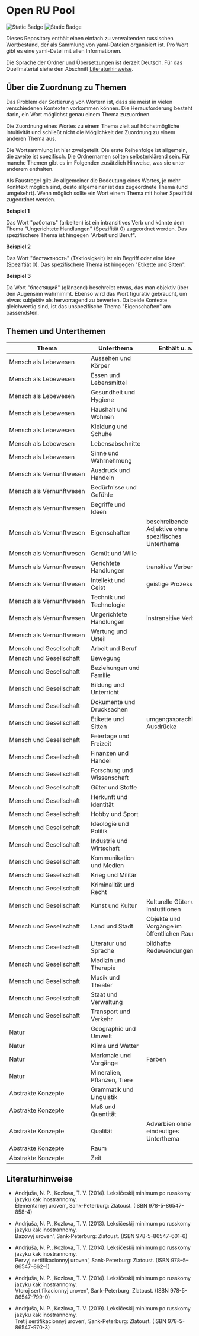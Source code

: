 # Open RU Pool

![Static Badge](https://img.shields.io/badge/Data-YAML-%23CB171E?style=flat-square)
![Static Badge](https://img.shields.io/badge/Script-Python3-%233776AB?style=flat-square)

Dieses Repository enthält einen einfach zu verwaltenden russischen Wortbestand, der als Sammlung von yaml-Dateien organisiert ist. Pro Wort gibt es eine yaml-Datei mit allen Informationen.

Die Sprache der Ordner und Übersetzungen ist derzeit Deutsch. Für das Quellmaterial siehe den Abschnitt [Literaturhinweise](#Literaturhinweise).

## Über die Zuordnung zu Themen

Das Problem der Sortierung von Wörtern ist, dass sie meist in vielen verschiedenen Kontexten vorkommen können.
Die Herausforderung besteht darin, ein Wort möglichst genau einem Thema zuzuordnen.

Die Zuordnung eines Wortes zu einem Thema zielt auf höchstmögliche Intuitivität und schließt nicht die Möglichkeit der Zuordnung zu einem anderen Thema aus.

Die Wortsammlung ist hier zweigeteilt.
Die erste Reihenfolge ist allgemein, die zweite ist spezifisch.
Die Ordnernamen sollten selbsterklärend sein.
Für manche Themen gibt es im Folgenden zusätzlich Hinweise, was sie unter anderem enthalten.

Als Faustregel gilt: Je allgemeiner die Bedeutung eines Wortes, je mehr Konktext möglich sind, desto allgemeiner ist das zugeordnete Thema (und umgekehrt).
Wenn möglich sollte ein Wort einem Thema mit hoher Spezifität zugeordnet werden.

**Beispiel 1**

Das Wort "работать" (arbeiten) ist ein intransitives Verb und könnte dem Thema "Ungerichtete Handlungen" (Spezifität 0) zugeordnet werden. Das spezifischere Thema ist hingegen "Arbeit und Beruf".

**Beispiel 2**

Das Wort "бестактность" (Taktlosigkeit) ist ein Begriff oder eine Idee (Speziftiät 0). Das spezifischere Thema ist hingegen "Etikette und Sitten".

**Beispiel 3**

Da Wort "блестящий" (glänzend) beschreibt etwas, das man objektiv über den Augensinn wahrnimmt. Ebenso wird das Wort figurativ gebraucht, um etwas subjektiv als hervorragend zu bewerten. Da beide Kontexte gleichwertig sind, ist das unspezifische Thema "Eigenschaften" am passendsten.

## Themen und Unterthemen

| Thema                              | Unterthema                  | Enthält u. a.                                        | Spezifität |
| ---------------------------------- | --------------------------- | ---------------------------------------------------- | ----------:|
| Mensch als Lebewesen               | Aussehen und Körper         |                                                      | 3          |
| Mensch als Lebewesen               | Essen und Lebensmittel      |                                                      | 3          |
| Mensch als Lebewesen               | Gesundheit und Hygiene      |                                                      | 3          |
| Mensch als Lebewesen               | Haushalt und Wohnen         |                                                      | 3          |
| Mensch als Lebewesen               | Kleidung und Schuhe         |                                                      | 3          |
| Mensch als Lebewesen               | Lebensabschnitte            |                                                      | 3          |
| Mensch als Lebewesen               | Sinne und Wahrnehmung       |                                                      | 3          |
| Mensch&#160;als&#160;Vernunftwesen | Ausdruck und Handeln        |                                                      | 3          |
| Mensch&#160;als&#160;Vernunftwesen | Bedürfnisse und Gefühle     |                                                      | 3          |
| Mensch&#160;als&#160;Vernunftwesen | Begriffe und Ideen          |                                                      | 0          |
| Mensch&#160;als&#160;Vernunftwesen | Eigenschaften               | beschreibende Adjektive ohne spezifisches Unterthema | 0          |
| Mensch&#160;als&#160;Vernunftwesen | Gemüt und Wille             |                                                      | 3          |
| Mensch&#160;als&#160;Vernunftwesen | Gerichtete Handlungen       | transitive Verben                                    | 0          |
| Mensch&#160;als&#160;Vernunftwesen | Intellekt und Geist         | geistige Prozesse                                    | 2          |
| Mensch&#160;als&#160;Vernunftwesen | Technik und Technologie     |                                                      | 3          |
| Mensch&#160;als&#160;Vernunftwesen | Ungerichtete Handlungen     | instransitive Verben                                 | 0          |
| Mensch&#160;als&#160;Vernunftwesen | Wertung und Urteil          |                                                      | 1          |
| Mensch und Gesellschaft            | Arbeit und Beruf            |                                                      | 2          |
| Mensch und Gesellschaft            | Bewegung                    |                                                      | 3          |
| Mensch und Gesellschaft            | Beziehungen und Familie     |                                                      | 3          |
| Mensch und Gesellschaft            | Bildung und Unterricht      |                                                      | 3          |
| Mensch und Gesellschaft            | Dokumente und Drucksachen   |                                                      | 3          |
| Mensch und Gesellschaft            | Etikette und Sitten         | umgangssprachliche Ausdrücke                         | 3          |
| Mensch und Gesellschaft            | Feiertage und Freizeit      |                                                      | 3          |
| Mensch und Gesellschaft            | Finanzen und Handel         |                                                      | 3          |
| Mensch und Gesellschaft            | Forschung und Wissenschaft  |                                                      | 3          |
| Mensch und Gesellschaft            | Güter und Stoffe            |                                                      | 3          |
| Mensch und Gesellschaft            | Herkunft und Identität      |                                                      | 3          |
| Mensch und Gesellschaft            | Hobby und Sport             |                                                      | 3          |
| Mensch und Gesellschaft            | Ideologie und Politik       |                                                      | 3          |
| Mensch und Gesellschaft            | Industrie und Wirtschaft    |                                                      | 3          |
| Mensch und Gesellschaft            | Kommunikation und Medien    |                                                      | 3          |
| Mensch und Gesellschaft            | Krieg und Militär           |                                                      | 3          |
| Mensch und Gesellschaft            | Kriminalität und Recht      |                                                      | 3          |
| Mensch und Gesellschaft            | Kunst und Kultur            | Kulturelle Güter und Instutitionen                   | 3          |
| Mensch und Gesellschaft            | Land und Stadt              | Objekte und Vorgänge im öffentlichen Raum            | 3          |
| Mensch und Gesellschaft            | Literatur und Sprache       | bildhafte Redewendungen                              | 3          |
| Mensch und Gesellschaft            | Medizin und Therapie        |                                                      | 3          |
| Mensch und Gesellschaft            | Musik und Theater           |                                                      | 3          |
| Mensch und Gesellschaft            | Staat und Verwaltung        |                                                      | 3          |
| Mensch und Gesellschaft            | Transport und Verkehr       |                                                      | 3          |
| Natur                              | Geographie und Umwelt       |                                                      | 3          |
| Natur                              | Klima und Wetter            |                                                      | 3          |
| Natur                              | Merkmale und Vorgänge       | Farben                                               | 2          |
| Natur                              | Mineralien, Pflanzen, Tiere |                                                      | 3          |
| Abstrakte Konzepte                 | Grammatik und Linguistik    |                                                      | 3          |
| Abstrakte Konzepte                 | Maß und Quantität           |                                                      | 1          |
| Abstrakte Konzepte                 | Qualität                    | Adverbien ohne eindeutiges Unterthema                | 1          |
| Abstrakte Konzepte                 | Raum                        |                                                      | 1          |
| Abstrakte Konzepte                 | Zeit                        |                                                      | 1          |

## Literaturhinweise

- Andrjuša, N. P., Kozlova, T. V. (2014). Leksičeskij minimum po russkomy jazyku kak inostrannomy.<br>Ėlementarnyj uroven', Sank-Peterburg: Zlatoust. (ISBN 978-5-86547-858-4)

- Andrjuša, N. P., Kozlova, T. V. (2013). Leksičeskij minimum po russkomy jazyku kak inostrannomy.<br>Bazovyj uroven', Sank-Peterburg: Zlatoust. (ISBN 978-5-86547-601-6)

- Andrjuša, N. P., Kozlova, T. V. (2014). Leksičeskij minimum po russkomy jazyku kak inostrannomy.<br>Pervyj sertifikacionnyj uroven', Sank-Peterburg: Zlatoust. (ISBN 978–5–86547–862–1)

- Andrjuša, N. P., Kozlova, T. V. (2014). Leksičeskij minimum po russkomy jazyku kak inostrannomy.<br>Vtoroj sertifikacionnyj uroven', Sank-Peterburg: Zlatoust. (ISBN 978-5-86547-799-0)

- Andrjuša, N. P., Kozlova, T. V. (2019). Leksičeskij minimum po russkomy jazyku kak inostrannomy.<br>Tretij sertifikacionnyj uroven', Sank-Peterburg: Zlatoust. (ISBN 978-5-86547-970-3)

<!-- - [udarenie.ru](https://udarenieru.ru/index.php): Grammatičeskij slovar'.   -->
